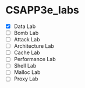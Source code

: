# CSAPP3e_labs
- [x] Data Lab
- [ ] Bomb Lab
- [ ] Attack Lab
- [ ] Architecture Lab
- [ ] Cache Lab
- [ ] Performance Lab
- [ ] Shell Lab
- [ ] Malloc Lab
- [ ] Proxy Lab